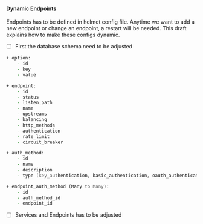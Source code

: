 #### Dynamic Endpoints

Endpoints has to be defined in helmet config file. Anytime we want to add a new endpoint or change an endpoint, a restart will be needed. This draft explains how to make these configs dynamic.

- [ ] First the database schema need to be adjusted

```zsh
+ option:
    - id
    - key
    - value

+ endpoint:
    - id
    - status
    - listen_path
    - name
    - upstreams
    - balancing
    - http_methods
    - authentication
    - rate_limit
    - circuit_breaker

+ auth_method:
    - id
    - name
    - description
    - type (key_authentication, basic_authentication, oauth_authentication, any_authentication)

+ endpoint_auth_method (Many to Many):
    - id
    - auth_method_id
    - endpoint_id
```

- [ ] Services and Endpoints has to be adjusted
